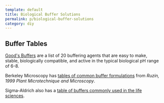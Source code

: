 ```yaml
---
template: default
title: Biological Buffer Solutions
permalink: p/biological-buffer-solutions
category: diy
---
```


Buffer Tables
-------------

[Good's Buffers](http://en.wikipedia.org/wiki/Good's_buffers) are a list of 20 buffering agents that are easy to make, stable, biologically compatible, and active in the typical biological pH range of 6-8.

Berkeley Microscopy has [tables of common buffer formulations](http://microscopy.berkeley.edu/Resources/instruction/buffers.html) from *Ruzin, 1999 Plant Microtechnique and Microscopy*.

Sigma-Aldrich also has a [table of buffers commonly used in the life sciences](http://www.sigmaaldrich.com/life-science/core-bioreagents/biological-buffers/learning-center/buffer-reference-center.html).
